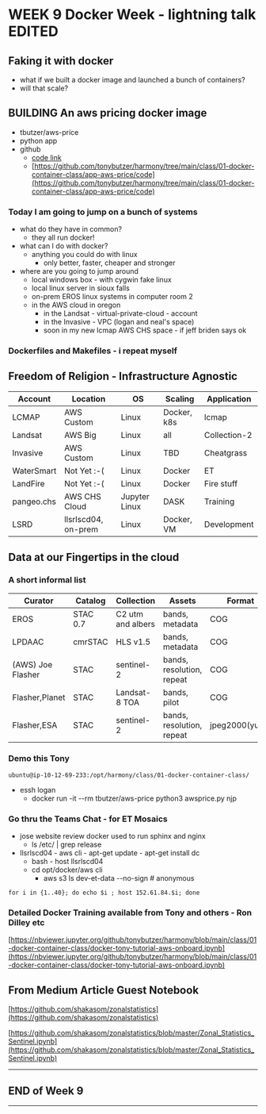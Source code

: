 # WEEK 9 Docker Week - lightning talk EDITED

## Faking it with docker
- what if we built a docker image and launched a bunch of containers?
- will that scale?

## BUILDING An aws pricing docker image
- tbutzer/aws-price
- python app
- github 
    - [code link](https://github.com/tonybutzer/harmony/tree/main/class/01-docker-container-class/app-aws-price/code)
    - [https://github.com/tonybutzer/harmony/tree/main/class/01-docker-container-class/app-aws-price/code](https://github.com/tonybutzer/harmony/tree/main/class/01-docker-container-class/app-aws-price/code)

### Today I am going to jump on a bunch of systems
- what do they have in common?
    - they all run docker!
- what can I do with docker?
    - anything you could do with linux
        - only better, faster, cheaper and stronger
- where are you going to jump around
    - local windows box - with cygwin fake linux
    - local linux server in sioux falls
    - on-prem EROS linux systems in computer room 2
    - in the AWS cloud in oregon
        - in the Landsat - virtual-private-cloud - account
        - in the Invasive - VPC (logan and neal's space)
        - soon in my new lcmap AWS CHS space - if jeff briden says ok

### Dockerfiles and Makefiles - i repeat myself

## Freedom of Religion - Infrastructure Agnostic

| Account | Location | OS | Scaling | Application |
| ---- | ---- | ---- | ---- | --- |
| LCMAP | AWS Custom | Linux | Docker, k8s | lcmap |
| Landsat | AWS Big | Linux | all | Collection-2 |
| Invasive | AWS Custom | Linux | TBD | Cheatgrass |
| WaterSmart | Not Yet :-( | Linux| Docker | ET |
| LandFire | Not Yet :-( | Linux| Docker | Fire stuff |
| pangeo.chs | AWS CHS Cloud | Jupyter Linux| DASK | Training |
| LSRD | llsrlscd04, on-prem | Linux | Docker, VM | Development|


## Data at our Fingertips in the cloud 
### A short informal list

| Curator | Catalog | Collection | Assets | Format | POC |
| ---- | ---- | ---- | ---- | --- | --- |
| EROS | STAC 0.7 | C2 utm and albers | bands, metadata | COG | N. Roberts
| LPDAAC | cmrSTAC | HLS v1.5 | bands, metadata | COG | A. Friesz
| (AWS) Joe Flasher | STAC | sentinel-2 | bands, resolution, repeat | COG | Aussies |
| Flasher,Planet | STAC | Landsat-8 TOA | bands, pilot | COG | Tony |
| Flasher,ESA | STAC | sentinel-2 | bands, resolution, repeat | jpeg2000(yuck) | ESA |


### Demo this Tony
`ubuntu@ip-10-12-69-233:/opt/harmony/class/01-docker-container-class/`

- essh logan
    - docker run -it --rm tbutzer/aws-price python3 awsprice.py njp



### Go thru the Teams Chat - for ET Mosaics
- jose website review docker used to run sphinx and nginx
    - ls /etc/ | grep release
- llsrlscd04 - aws cli - apt-get update - apt-get install dc
    - bash - host llsrlscd04
    - cd opt/docker/aws cli 
        - aws s3 ls dev-et-data --no-sign     # anonymous

```
for i in {1..40}; do echo $i ; host 152.61.84.$i; done
```


### Detailed Docker Training available from Tony and others - Ron Dilley etc



[https://nbviewer.jupyter.org/github/tonybutzer/harmony/blob/main/class/01-docker-container-class/docker-tony-tutorial-aws-onboard.ipynb](https://nbviewer.jupyter.org/github/tonybutzer/harmony/blob/main/class/01-docker-container-class/docker-tony-tutorial-aws-onboard.ipynb)




## From Medium Article Guest Notebook

[https://github.com/shakasom/zonalstatistics](https://github.com/shakasom/zonalstatistics)

[https://github.com/shakasom/zonalstatistics/blob/master/Zonal_Statistics_Sentinel.ipynb](https://github.com/shakasom/zonalstatistics/blob/master/Zonal_Statistics_Sentinel.ipynb)



---
## END of Week 9
---

